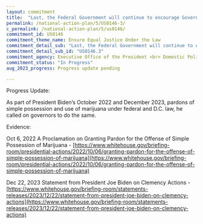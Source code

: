 ```yaml
---
layout: commitment
title:  "Last, the Federal Government will continue to encourage Governors to follow the Federal Government’s lead with regard to State offenses, since most marijuana prosecutions take place at the State level."
permalink: /national-action-plan/5/US0146-3/
c_permalink: /national-action-plan/5/us0146/
commitment_id: US0146
commitment_theme_name: Ensure Equal Justice Under the Law
commitment_detail_sub: "Last, the Federal Government will continue to encourage Governors to follow the Federal Government’s lead with regard to State offenses, since most marijuana prosecutions take place at the State level."
commitment_detail_sub_id: "US0146.3"
commitment_agency: Executive Office of the President <br> Domestic Policy Council
commitment_status: "In Progress"
aug_2023_progress: Progress update pending

---
```

Progress Update: 

As part of President Biden’s October 2022 and December 2023, pardons of simple possession and use of marijuana under federal and D.C. law, he called on governors to do the same.

Evidence: 

Oct 6, 2022 A Proclamation on Granting Pardon for the Offense of Simple Possession of Marijuana - [https://www.whitehouse.gov/briefing-room/presidential-actions/2022/10/06/granting-pardon-for-the-offense-of-simple-possession-of-marijuana](https://www.whitehouse.gov/briefing-room/presidential-actions/2022/10/06/granting-pardon-for-the-offense-of-simple-possession-of-marijuana)

Dec 22, 2023 Statement from President Joe Biden on Clemency Actions - [https://www.whitehouse.gov/briefing-room/statements-releases/2023/12/22/statement-from-president-joe-biden-on-clemency-actions](https://www.whitehouse.gov/briefing-room/statements-releases/2023/12/22/statement-from-president-joe-biden-on-clemency-actions)
